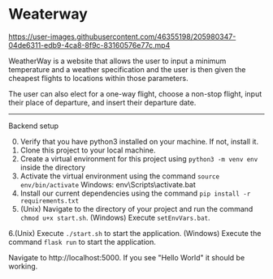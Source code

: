 # Weaterway

https://user-images.githubusercontent.com/46355198/205980347-04de6311-edb9-4ca8-8f9c-83160576e77c.mp4


WeatherWay is a website that allows the user to input a minimum temperature and a weather specification and the user is then given the cheapest flights to locations within those parameters.

The user can also elect for a one-way flight, choose a non-stop flight, input their place of departure, and insert their departure date.

----------

Backend setup

0. Verify that you have python3 installed on your machine. If not, install it.
1. Clone this project to your local machine.
2. Create a virtual environment for this project using `python3 -m venv env` inside the directory
3. Activate the virtual environment using the command `source env/bin/activate` Windows: env\Scripts\activate.bat
4. Install our current dependencies using the command `pip install -r requirements.txt`
5. (Unix) Navigate to the directory of your project and run the command `chmod u+x start.sh`. 
   (Windows) Execute `setEnvVars.bat`. 

6.(Unix) Execute `./start.sh` to start the application. 
   (Windows) Execute the command `flask run` to start the application. 

Navigate to http://localhost:5000. If you see "Hello World" it should be working.
